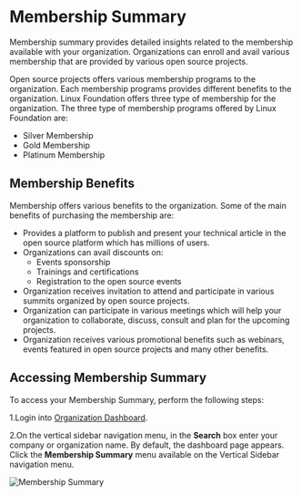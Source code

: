 # Membership Summary

Membership summary provides detailed insights related to the membership available with your organization. Organizations can enroll and avail various membership that are provided by various open source projects.&#x20;

Open source projects offers various membership programs to the organization. Each membership programs provides different benefits to the organization. Linux Foundation offers three type of membership for the organization. The three type of membership programs offered by Linux Foundation are:

* Silver Membership&#x20;
* Gold Membership&#x20;
* Platinum Membership

## Membership Benefits&#x20;

Membership offers various benefits to the organization.  Some of the main benefits of purchasing the membership are:

* Provides a platform to publish and present your technical article in the open source platform which has millions of users.&#x20;
* Organizations can avail discounts on:
  * Events sponsorship&#x20;
  * Trainings and certifications &#x20;
  * Registration to the open source events
* Organization receives invitation to attend and participate in various summits organized by open source projects.
* Organization can participate in various meetings which will help your organization to collaborate, discuss, consult and plan for the upcoming projects.&#x20;
* Organization receives various promotional benefits such as webinars, events featured in open source projects and many other benefits.

## Accessing Membership Summary&#x20;

To access your Membership Summary, perform the following steps:

1.Login into [Organization Dashboard](https://organization.v2.lfx.linuxfoundation.org).&#x20;

2.On the vertical sidebar navigation menu, in the **Search** box enter your company or organization name. By default, the dashboard page appears. Click the **Membership Summary** menu available on the Vertical Sidebar navigation menu.&#x20;

![Membership Summary](https://files.gitbook.com/v0/b/gitbook-28427.appspot.com/o/assets%2F-MgAESFs0H7zYsmTgcOZ%2F-Mgt5MudqKERg4vZwN8j%2F-Mgt6iSa2f8h\_KxGolNg%2FMembership\_Summary.png?alt=media\&token=50e58a8c-bc6a-4569-8903-989b29526a16)



